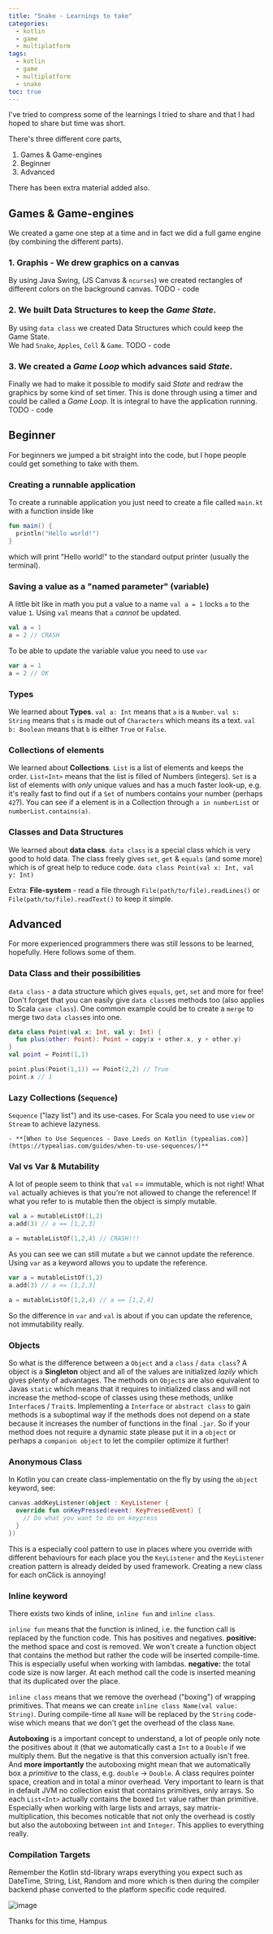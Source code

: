 ```yaml
---
title: "Snake - Learnings to take"
categories:
  - kotlin
  - game
  - multiplatform
tags:
  - kotlin
  - game
  - multiplatform
  - snake
toc: true
---
```


I've tried to compress some of the learnings I tried to share and that I had hoped to share but time was short. 

There's three different core parts,
1. Games & Game-engines
2. Beginner
3. Advanced

There has been extra material added also.

## Games & Game-engines
We created a game one step at a time and in fact we did a full game engine (by combining the different parts).

### 1. Graphis - We drew graphics on a canvas
By using Java Swing, (JS Canvas & `ncurses`) we created rectangles of different colors on the background canvas.
TODO - code

### 2. We built Data Structures to keep the _Game State_.
By using `data class` we created Data Structures which could keep the Game State.  
We had `Snake`, `Apples`, `Cell` & `Game`.
TODO - code

### 3. We created a _Game Loop_ which advances said _State_.
Finally we had to make it possible to modify said _State_ and redraw the graphics by some kind of set timer. This is done through using a timer and could be called a _Game Loop_. It is integral to have the application running.
TODO - code 

## Beginner
For beginners we jumped a bit straight into the code, but I hope people could get something to take with them.

### Creating a runnable application
To create a runnable application you just need to create a file called `main.kt` with a function inside like
```kotlin
fun main() {
  println("Hello world!")
} 
```
which will print "Hello world!" to the standard output printer (usually the terminal).

### Saving a value as a "named parameter" (variable)
A little bit like in math you put a value to a name
`val a = 1` locks `a` to the value `1`. Using `val` means that `a` _cannot_ be updated.
```kotlin
val a = 1
a = 2 // CRASH
```
To be able to update the variable value you need to use `var`
```kotlin
var a = 1
a = 2 // OK
```

### Types
We learned about **Types**.
`val a: Int` means that `a` is a `Number`.
`val s: String` means that `s` is made out of `Characters` which means its a text.
`val b: Boolean` means that `b` is either `True` or `False`.

### Collections of elements
We learned about **Collections**.
`List` is a list of elements and keeps the order. `List<Int>` means that the list is filled of Numbers (integers).
`Set` is a list of elements with _only_ unique values and has a much faster look-up, e.g. it's really fast to find out if a `Set` of numbers contains your number (perhaps `42`?).
You can see if a element is in a Collection through `a in numberList` or `numberList.contains(a)`.

### Classes and Data Structures
We learned about **data class**.
`data class` is a special class which is very good to hold data. The class freely gives `set`, `get` & `equals` (and some more) which is of great help to reduce code.
`data class Point(val x: Int, val y: Int)`

Extra:
**File-system** - read a file through `File(path/to/file).readLines()` or `File(path/to/file).readText()` to keep it simple.

## Advanced
For more experienced programmers there was still lessons to be learned, hopefully. Here follows some of them.

### Data Class and their possibilities
`data class` - a data structure which gives `equals`, `get`, `set` and more for free! 
Don't forget that you can easily give `data class`es methods too (also applies to Scala `case class`). One common example could be to create a `merge` to merge two `data class`es into one.
```kotlin
data class Point(val x: Int, val y: Int) {
  fun plus(other: Point): Point = copy(x + other.x, y + other.y)
}
val point = Point(1,1)

point.plus(Point(1,1)) == Point(2,2) // True
point.x // 1
```

### Lazy Collections (`Sequence`)
`Sequence` ("lazy list") and its use-cases.
For Scala you need to use `view` or `Stream` to achieve lazyness.


	- **[When to Use Sequences - Dave Leeds on Kotlin (typealias.com)](https://typealias.com/guides/when-to-use-sequences/)**

### Val vs Var & Mutability
A lot of people seem to think that `val` == immutable, which is not right!
What `val` actually achieves is that you're not allowed to change the reference! If what you refer to is mutable then the object is simply mutable.
```kotlin
val a = mutableListOf(1,2)
a.add(3) // a == [1,2,3]

a = mutableListOf(1,2,4) // CRASH!!!
```
As you can see we can still mutate `a` but we cannot update the reference. 
Using `var` as a keyword allows you to update the reference.
```kotlin
var a = mutableListOf(1,2)
a.add(3) // a == [1,2,3]

a = mutableListOf(1,2,4) // a == [1,2,4]
```
So the difference in `var` and `val` is about if you can update the reference, not immutability really. 

### Objects
So what is the difference between a `Object` and a `class` / `data class`?
A object is a **Singleton** object and all of the values are initialized _lazily_ which gives plenty of advantages. 
The methods on `Object`s are also equivalent to Javas `static` which means that it requires to initialized class and will not increase the method-scope of classes using these methods, unlike `Interface`s / `Trait`s. Implementing a `Interface` or `abstract class` to gain methods is a suboptimal way if the methods does not depend on a state because it increases the number of functions in the final `.jar`.
So if your method does not require a dynamic state please put it in a `object` or perhaps a `companion object` to let the compiler optimize it further! 

### Anonymous Class
In Kotlin you can create class-implementatio on the fly by using the `object` keyword, see:
```kotlin
canvas.addKeyListener(object : KeyListener {
  override fun onKeyPressed(event: KeyPressedEvent) {
    // Do what you want to do on keypress
  }
})
```
This is a especially cool pattern to use in places where you override with different behaviours for each place you the `KeyListener` and the `KeyListener` creation pattern is already deided by used framework. Creating a new class for each onClick is annoying! 

### Inline keyword
There exists two kinds of inline, `inline fun` and `inline class`.

`inline fun` means that the function is inlined, i.e. the function call is replaced by the function code. This has positives and negatives.
**positive:** the method space and cost is removed. We won't create a function object that contains the method but rather the code will be inserted compile-time. This is especially useful when working with lambdas.
**negative:** the total code size is now larger. At each method call the code is inserted meaning that its duplicated over the place.

`inline class` means that we remove the overhead ("boxing") of wrapping primitives. That means we can create `inline class Name(val value: String)`.
During compile-time all `Name` will be replaced by the `String` code-wise which means that we don't get the overhead of the class `Name`.

**Autoboxing** is a important concept to understand, a lot of people only note the positives about it (that we automatically cast a `Int` to a `Double` if we multiply them. But the negative is that this conversion actually isn't free. And **more importantly** the autoboxing might mean that we automatically box a _primitive_ to the class, e.g. `double` -> `Double`.
A class requires pointer space, creation and in total a minor overhead. Very important to learn is that in default JVM no collection exist that contains primitives, only arrays. So each `List<Int>` actually contains the boxed `Int` value rather than primitive. 
Especially when working with large lists and  arrays, say matrix-multiplication, this becomes noticable that not only the overhead is costly but also the autoboxing between `int` and `Integer`. 
This applies to everything really.

### Compilation Targets

Remember the Kotlin std-library wraps everything you expect such as DateTime, String, List, Random and more which is then during the compiler backend phase converted to the platform specific code required.

![image](https://user-images.githubusercontent.com/7490199/106275261-d28a4d80-6235-11eb-857d-4faa662d411c.png)


Thanks for this time,
Hampus
